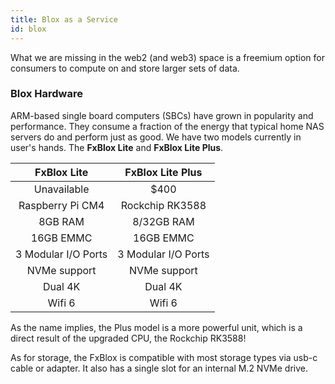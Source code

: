```yaml
---
title: Blox as a Service
id: blox
---
```

What we are missing in the web2 (and web3) space is a freemium option for consumers to compute on and store larger sets of data.

### Blox Hardware

ARM-based single board computers (SBCs) have grown in popularity and performance. They consume a fraction of the energy that typical home NAS servers do and perform just as good. We have two models currently in user's hands. The **FxBlox Lite** and **FxBlox Lite Plus**. 

| FxBlox Lite | FxBlox Lite Plus  |
|     :-:     |         :-:       |
|  Unavailable |     $400     |
| Raspberry Pi CM4  | Rockchip RK3588 |
|  8GB RAM   | 8/32GB RAM  |
|  16GB EMMC | 16GB EMMC |
|  3 Modular I/O Ports | 3 Modular I/O Ports |
|  NVMe support | NVMe support |
|  Dual 4K | Dual 4K |
|  Wifi 6 | Wifi 6 |

As the name implies, the Plus model is a more powerful unit, which is a direct result of the upgraded CPU, the Rockchip RK3588!

As for storage, the FxBlox is compatible with most storage types via usb-c cable or adapter. It also has a single slot for an internal M.2 NVMe drive. 